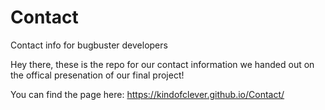 # Contact
Contact info for bugbuster developers

Hey there, these is the repo for our contact information we handed out on the offical presenation of our final project!

You can find the page here: https://kindofclever.github.io/Contact/
